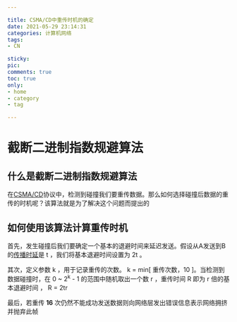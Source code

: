 ```yaml
---

title: CSMA/CD中重传时机的确定
date: 2021-05-29 23:14:31
categories: 计算机网络
tags:
- CN

sticky: 
pic:
comments: true
toc: true
only:
- home
- category
- tag

---
```

# 截断二进制指数规避算法

## 什么是截断二进制指数规避算法

在[CSMA/CD](https://baike.baidu.com/item/CSMA%2FCD%E5%8D%8F%E8%AE%AE)协议中，检测到碰撞我们要重传数据。那么如何选择碰撞后数据的重传的时机呢？该算法就是为了解决这个问题而提出的

## 如何使用该算法计算重传时机

首先，发生碰撞后我们要确定一个基本的退避时间来延迟发送。假设从A发送到B的[传播时延](https://baike.baidu.com/item/%E4%BC%A0%E6%92%AD%E6%97%B6%E5%BB%B6)是 t ，我们将基本退避时间设置为 2t 。

其次，定义参数 k ，用于记录重传的次数。 k = min[ 重传次数，10 ]。当检测到数据碰撞时，在 0 ~ 2<sup>k</sup> - 1 的范围中随机取出一个数 r ，重传时间 R 即为 r 倍的基本退避时间 ， R = 2tr 

最后，若重传 **16** 次仍然不能成功发送数据则向网络层发出错误信息表示网络拥挤并抛弃此帧

